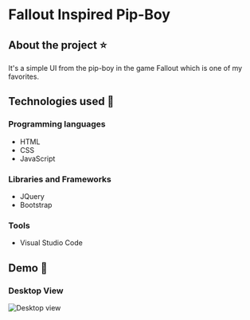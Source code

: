 # Fallout Inspired Pip-Boy
## About the project ⭐
It's a simple UI from the pip-boy in the game Fallout which is one of my favorites.

## Technologies used 🚩
### Programming languages
* HTML
* CSS
* JavaScript
### Libraries and Frameworks
* JQuery
* Bootstrap
### Tools
* Visual Studio Code

## Demo 🚩

### Desktop View

![Desktop view](Solar.gif)

